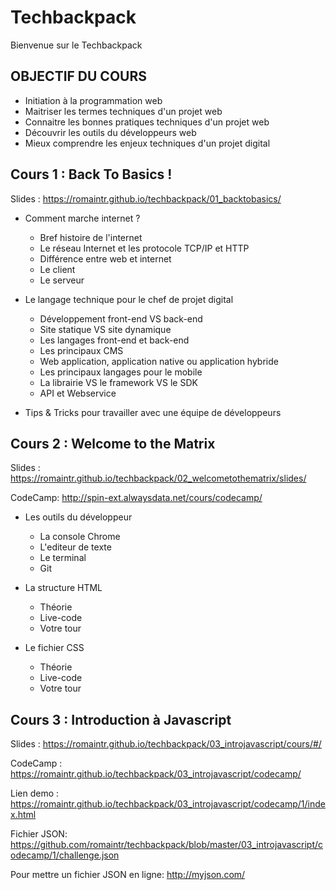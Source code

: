 
# Techbackpack

Bienvenue sur le Techbackpack

## OBJECTIF DU COURS

* Initiation à la programmation web 
* Maitriser les termes techniques d'un projet web
* Connaitre les bonnes pratiques techniques d'un projet web 
* Découvrir les outils du développeurs web
* Mieux comprendre les enjeux techniques d'un projet digital

## Cours 1 : Back To Basics !

Slides : https://romaintr.github.io/techbackpack/01_backtobasics/

* Comment marche internet ?
	* Bref histoire de l'internet
	* Le réseau Internet et les protocole TCP/IP et HTTP
	* Différence entre web et internet 
	* Le client
	* Le serveur

* Le langage technique pour le chef de projet digital
	* Développement front-end VS back-end 
	* Site statique VS site dynamique 
	* Les langages front-end et back-end 
	* Les principaux CMS
	* Web application, application native ou application hybride 
	* Les principaux langages pour le mobile 
	* La librairie VS le framework VS le SDK 
	* API et Webservice 

* Tips & Tricks pour travailler avec une équipe de développeurs

 ## Cours 2 : Welcome to the Matrix

Slides : https://romaintr.github.io/techbackpack/02_welcometothematrix/slides/

CodeCamp: http://spin-ext.alwaysdata.net/cours/codecamp/

* Les outils du développeur
	* La console Chrome
	* L'editeur de texte
	* Le terminal
	* Git

* La structure HTML
	* Théorie
	* Live-code
	* Votre tour 

* Le fichier CSS
	* Théorie
	* Live-code
	* Votre tour 
	
<!--
* Introduction à Bootstrap
	* Théorie
	* Live-code
	* Votre tour : My first landing page
-->
## Cours 3 : Introduction à Javascript

Slides : https://romaintr.github.io/techbackpack/03_introjavascript/cours/#/

CodeCamp : https://romaintr.github.io/techbackpack/03_introjavascript/codecamp/

Lien demo : https://romaintr.github.io/techbackpack/03_introjavascript/codecamp/1/index.html

Fichier JSON: https://github.com/romaintr/techbackpack/blob/master/03_introjavascript/codecamp/1/challenge.json

Pour mettre un fichier JSON en ligne: http://myjson.com/






